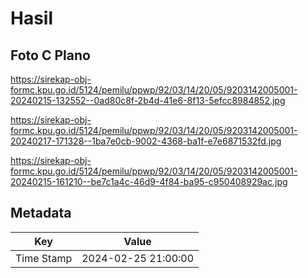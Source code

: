 # Hasil

## Foto C Plano

https://sirekap-obj-formc.kpu.go.id/5124/pemilu/ppwp/92/03/14/20/05/9203142005001-20240215-132552--0ad80c8f-2b4d-41e6-8f13-5efcc8984852.jpg

https://sirekap-obj-formc.kpu.go.id/5124/pemilu/ppwp/92/03/14/20/05/9203142005001-20240217-171328--1ba7e0cb-9002-4368-ba1f-e7e6871532fd.jpg

https://sirekap-obj-formc.kpu.go.id/5124/pemilu/ppwp/92/03/14/20/05/9203142005001-20240215-161210--be7c1a4c-46d9-4f84-ba95-c950408929ac.jpg


## Metadata

| Key        | Value               |
| ---------- | ------------------- |
| Time Stamp | 2024-02-25 21:00:00 |



